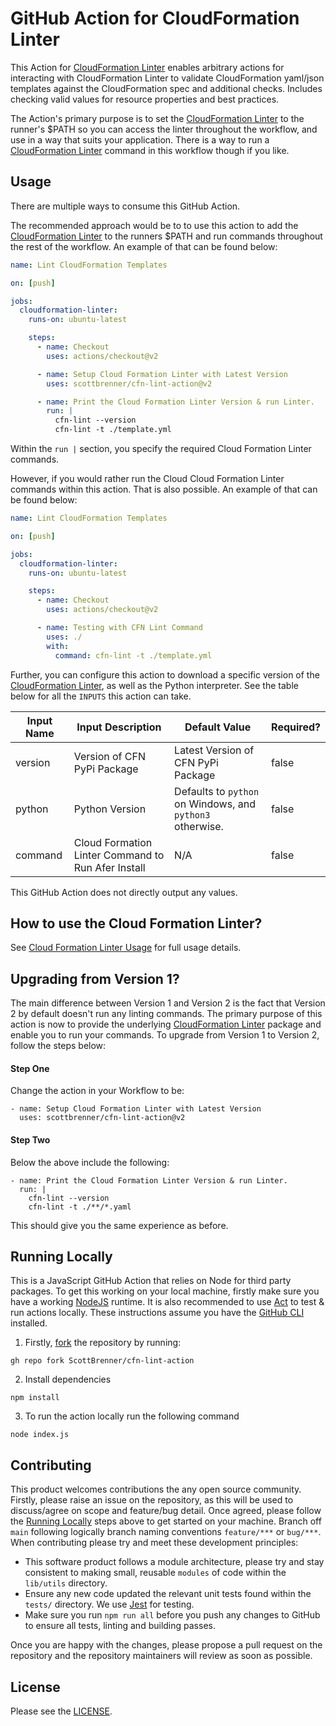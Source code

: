 # GitHub Action for CloudFormation Linter

This Action for [CloudFormation Linter](https://github.com/aws-cloudformation/cfn-python-lint/) enables arbitrary actions for interacting with CloudFormation Linter to validate CloudFormation yaml/json templates against the CloudFormation spec and additional checks. Includes checking valid values for resource properties and best practices.

The Action's primary purpose is to set the [CloudFormation Linter](https://github.com/aws-cloudformation/cfn-python-lint/) to the runner's $PATH so you can access the linter throughout the workflow, and use in a way that suits your application. There is a way to run a [CloudFormation Linter](https://github.com/aws-cloudformation/cfn-python-lint/) command in this workflow though if you like.

## Usage

There are multiple ways to consume this GitHub Action.

The recommended approach would be to to use this action to add the [CloudFormation Linter](https://github.com/aws-cloudformation/cfn-python-lint/) to the runners $PATH and run commands throughout the rest of the workflow. An example of that can be found below:

```yaml
name: Lint CloudFormation Templates

on: [push]

jobs:
  cloudformation-linter:
    runs-on: ubuntu-latest

    steps:
      - name: Checkout
        uses: actions/checkout@v2

      - name: Setup Cloud Formation Linter with Latest Version
        uses: scottbrenner/cfn-lint-action@v2

      - name: Print the Cloud Formation Linter Version & run Linter.
        run: |
          cfn-lint --version
          cfn-lint -t ./template.yml
```

Within the `run |` section, you specify the required Cloud Formation Linter commands.

However, if you would rather run the Cloud Cloud Formation Linter commands within this action. That is also possible. An example of that can be found below:

```yaml
name: Lint CloudFormation Templates

on: [push]

jobs:
  cloudformation-linter:
    runs-on: ubuntu-latest

    steps:
      - name: Checkout
        uses: actions/checkout@v2

      - name: Testing with CFN Lint Command
        uses: ./
        with:
          command: cfn-lint -t ./template.yml
```

Further, you can configure this action to download a specific version of the [CloudFormation Linter](https://github.com/aws-cloudformation/cfn-python-lint/), as well as the Python interpreter. See the table below for all the `INPUTS` this action can take.

| Input Name | Input Description                                  | Default Value                                             | Required? |
| ---------- | -------------------------------------------------- | --------------------------------------------------------- | --------- |
| version    | Version of CFN PyPi Package                        | Latest Version of CFN PyPi Package                        | false     |
| python     | Python Version                                     | Defaults to `python` on Windows, and `python3` otherwise. | false     |
| command    | Cloud Formation Linter Command to Run Afer Install | N/A                                                       | false     |

This GitHub Action does not directly output any values.

## How to use the Cloud Formation Linter?

See [Cloud Formation Linter Usage](https://github.com/aws-cloudformation/cfn-python-lint#basic-usage) for full usage details.

## Upgrading from Version 1?

The main difference between Version 1 and Version 2 is the fact that Version 2 by default doesn't run any linting commands. The primary purpose of this action is now to provide the underlying [CloudFormation Linter](https://github.com/aws-cloudformation/cfn-python-lint/) package and enable you to run your commands. To upgrade from Version 1 to Version 2, follow the steps below:

#### Step One

Change the action in your Workflow to be:

```
- name: Setup Cloud Formation Linter with Latest Version
  uses: scottbrenner/cfn-lint-action@v2
```

#### Step Two

Below the above include the following:

```
- name: Print the Cloud Formation Linter Version & run Linter.
  run: |
    cfn-lint --version
    cfn-lint -t ./**/*.yaml
```

This should give you the same experience as before.

## Running Locally

This is a JavaScript GitHub Action that relies on Node for third party packages. To get this working on your local machine, firstly make sure you have a working [NodeJS](https://nodejs.org/en/) runtime. It is also recommended to use [Act](https://github.com/nektos/act) to test & run actions locally. These instructions assume you have the [GitHub CLI](https://cli.github.com/) installed.

1. Firstly, [fork](https://cli.github.com/manual/gh_repo_fork) the repository by running:

```
gh repo fork ScottBrenner/cfn-lint-action
```

2. Install dependencies

```
npm install
```

3. To run the action locally run the following command

```
node index.js
```

## Contributing

This product welcomes contributions the any open source community. Firstly, please raise an issue on the repository, as this will be used to discuss/agree on scope and feature/bug detail. Once agreed, please follow the [Running Locally](#running-locally) steps above to get started on your machine. Branch off `main` following logically branch naming conventions `feature/***` or `bug/***`. When contributing please try and meet these development principles:

- This software product follows a module architecture, please try and stay consistent to making small, reusable `modules` of code within the `lib/utils` directory.
- Ensure any new code updated the relevant unit tests found within the `tests/` directory. We use [Jest](https://jestjs.io/) for testing.
- Make sure you run `npm run all` before you push any changes to GitHub to ensure all tests, linting and building passes.

Once you are happy with the changes, please propose a pull request on the repository and the repository maintainers will review as soon as possible.

## License

Please see the [LICENSE](https://github.com/ScottBrenner/cfn-lint-action/blob/master/LICENSE).
